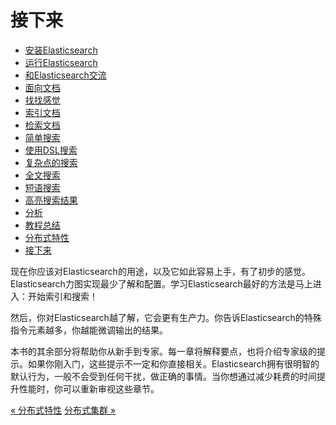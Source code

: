 
接下来
=============

* [安装Elasticsearch](installing-elasticsearch.md)
* [运行Elasticsearch](running-elasticsearch.md)
* [和Elasticsearch交流](talking-to-elasticsearch.md)
* [面向文档](document-oriented.md)
* [找找感觉](finding-your-feet.md)
* [索引文档](indexing-employee-documents.md)
* [检索文档](retrieving-a-document.md)
* [简单搜索](search-lite.md)
* [使用DSL搜索](search-with-query-dsl.md)
* [复杂点的搜索](more-complicated-searches.md)
* [全文搜索](full-text-search.md)
* [短语搜索](phrase-search.md)
* [高亮搜索结果](highlighting-our-searches.md)
* [分析](analytics.md)
* [教程总结](tutorial-conclusion.md)
* [分布式特性](distributed-nature.md)
* [接下来](next-steps.md)

现在你应该对Elasticsearch的用途，以及它如此容易上手，有了初步的感觉。Elasticsearch力图实现最少了解和配置。学习Elasticsearch最好的方法是马上进入：开始索引和搜索！

然后，你对Elasticsearch越了解，它会更有生产力。你告诉Elasticsearch的特殊指令元素越多，你越能微调输出的结果。

本书的其余部分将帮助你从新手到专家。每一章将解释要点，也将介绍专家级的提示。如果你刚入门，这些提示不一定和你直接相关。Elasticsearch拥有很明智的默认行为，一般不会受到任何干扰，做正确的事情。当你想通过减少耗费的时间提升性能时，你可以重新审视这些章节。


[« 分布式特性](distributed-nature.md)     [分布式集群 »](../../distributed-cluster/README.MD)

